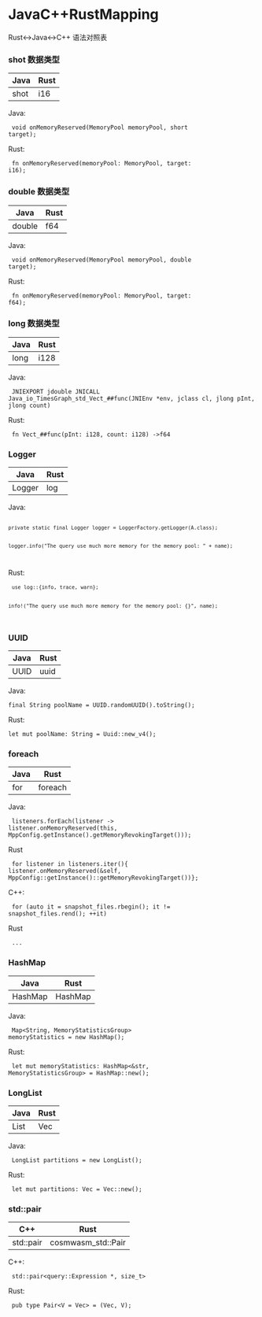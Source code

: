 # JavaC++RustMapping
Rust<->Java<->C++ 语法对照表

### shot 数据类型

|  Java   | Rust  |
|  ----  | ----  |
| shot  | i16 |

Java: </p>
<code>
void onMemoryReserved(MemoryPool memoryPool, short target);
</code>

Rust: </p>
<code>
fn onMemoryReserved(memoryPool: MemoryPool, target: i16);
</code>

### double 数据类型

|  Java   | Rust  |
|  ----  | ----  |
| double  | f64 |


Java: </p>
<code>
void onMemoryReserved(MemoryPool memoryPool, double target);
</code>


Rust: </p>
<code>
fn onMemoryReserved(memoryPool: MemoryPool, target: f64);
</code>

### long 数据类型

|  Java   | Rust  |
|  ----  | ----  |
| long  | i128 |

Java: </p>
<code>
JNIEXPORT jdouble JNICALL Java_io_TimesGraph_std_Vect_##func(JNIEnv *env, jclass cl, jlong pInt, jlong count)</code>

Rust: </p>
<code>
fn Vect_##func(pInt: i128, count: i128) ->f64
</code>

### Logger

|  Java   | Rust  |
|  ----  | ----  |
| Logger  | log |

Java: </p>
<code>
```private static final Logger logger = LoggerFactory.getLogger(A.class);```</p>
```logger.info("The query use much more memory for the memory pool: " + name);```</p>
</code>

Rust: </p>
<code>
```use log::{info, trace, warn};```</p>
```info!("The query use much more memory for the memory pool: {}", name);```</p>
</code>



### UUID

|  Java   | Rust  |
|  ----  | ----  |
| UUID  | uuid |

Java: </p>
```final String poolName = UUID.randomUUID().toString();```

Rust: </p>
```let mut poolName: String = Uuid::new_v4();```


### foreach

|  Java   | Rust  |
|  ----  | ----  |
| for  | foreach |

Java: </p>
<code>
listeners.forEach(listener -> listener.onMemoryReserved(this, MppConfig.getInstance().getMemoryRevokingTarget()));
</code>

Rust</p>
<code>
  for listener in listeners.iter(){ listener.onMemoryReserved(&self, MppConfig::getInstance()::getMemoryRevokingTarget())};
</code>

C++: </p>
<code>
for (auto it = snapshot_files.rbegin(); it != snapshot_files.rend(); ++it) 
</code>

Rust</p>
<code>
  ...
</code>


### HashMap

|  Java   | Rust  |
|  ----  | ----  |
| HashMap  | HashMap |

Java: </p>
<code>
Map<String, MemoryStatisticsGroup> memoryStatistics = new HashMap();
</code>
  
Rust: </p>
<code> 
let mut memoryStatistics: HashMap<&str, MemoryStatisticsGroup> = HashMap::new();
</code>
  
### LongList

|  Java   | Rust  |
|  ----  | ----  |
| List  | Vec |

Java: </p>
<code>
LongList partitions = new LongList();
</code>
  
Rust: </p>
<code> 
let mut partitions: Vec<i128> = Vec::new();
</code>
    

### std::pair
  
|  C++   | Rust  |
|  ----  | ----  |
| std::pair  | cosmwasm_std::Pair |
  
C++: </p>
<code>
std::pair<query::Expression *, size_t>
</code>  

Rust: </p>
<code> 
pub type Pair<V = Vec<u8>> = (Vec<u8>, V);
</code>
